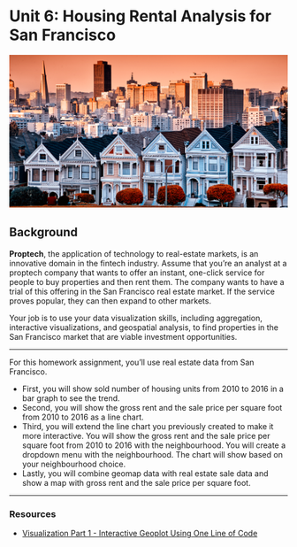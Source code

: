 # Unit 6: Housing Rental Analysis for San Francisco

![Decorative image.](Images/6-4-challenge-image.png)

## Background

**Proptech**, the application of technology to real-estate markets, is an innovative domain in the fintech industry. Assume that you’re an analyst at a proptech company that wants to offer an instant, one-click service for people to buy properties and then rent them. The company wants to have a trial of this offering in the San Francisco real estate market. If the service proves popular, they can then expand to other markets.

Your job is to use your data visualization skills, including aggregation, interactive visualizations, and geospatial analysis, to find properties in the San Francisco market that are viable investment opportunities.

---

For this homework assignment, you’ll use real estate data from San Francisco. 

* First, you will show sold number of housing units from 2010 to 2016 in a bar graph to see the trend.
* Second, you will show the gross rent and the sale price per square foot from 2010 to 2016 as a line chart.
* Third, you will extend the line chart you previously created to make it more interactive. You will show the gross rent and the sale price per square foot from 2010 to 2016 with the neighbourhood. You will create a dropdown menu with the neighbourhood. The chart will show based on your neighbourhood choice.
* Lastly, you will combine geomap data with real estate sale data and show a map with gross rent and the sale price per square foot. 



---

### Resources
* [Visualization Part 1 - Interactive Geoplot Using One Line of Code](https://towardsdatascience.com/the-battle-of-interactive-geographic-visualization-part-1-interactive-geoplot-using-one-line-of-8214e9ed1bb4)
